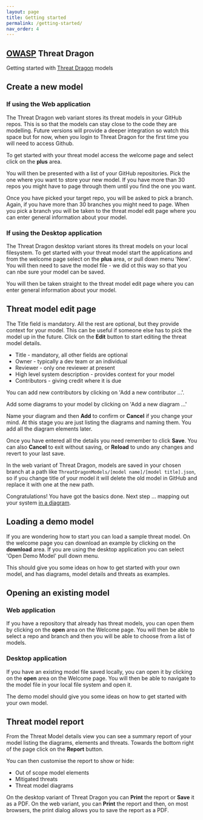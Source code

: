 ```yaml
---
layout: page
title: Getting started
permalink: /getting-started/
nav_order: 4
---
```


## [OWASP](https://www.owasp.org) Threat Dragon
Getting started with [Threat Dragon](http://owasp.org/www-project-threat-dragon) models

## Create a new model

### If using the Web application
The Threat Dragon web variant stores its threat models in your GitHub repos.
This is so that the models can stay close to the code they are modelling.
Future versions will provide a deeper integration so watch this space but for now,
when you login to Threat Dragon for the first time you will need to access Github.

To get started with your threat model access the welcome page and select
click on the **plus** area.

You will then be presented with a list of your GitHub repositories.
Pick the one where you want to store your new model.
If you have more than 30 repos you might have to page through them until you find the one you want.

Once you have picked your target repo, you will be asked to pick a branch.
Again, if you have more than 30 branches you might need to page.
When you pick a branch you will be taken to the threat model edit page
where you can enter general information about your model.

### If using the Desktop application
The Threat Dragon desktop variant stores its threat models on your local filesystem.
To get started with your threat model start  the applications and from the welcome page
select on the **plus** area, or pull down menu 'New'. You will then need to save
the model file - we did ot this way so that you can nbe sure your model can be saved.

You will then be taken straight to the threat model edit page where you
can enter general information about your model.

## Threat model edit page
The Title field is mandatory. All the rest are optional, but they provide context for your model.
This can be useful if someone else has to pick the model up in the future.
Click on the **Edit** button to start editing the threat model details.

* Title - mandatory, all other fields are optional
* Owner - typically a dev team or an individual
* Reviewer - only one reviewer at present
* High level system description - provides context for your model
* Contributors - giving credit where it is due

You can add new contributors by clicking on 'Add a new contributor ...'.

Add some diagrams to your model by clicking on 'Add a new diagram ...'

Name your diagram and then **Add** to confirm or **Cancel** if you change your mind.
At this stage you are just listing the diagrams and naming them.
You add all the diagram elements later.

Once you have entered all the details you need remember to click **Save**.
You can also **Cancel** to exit without saving,
or **Reload** to undo any changes and revert to your last save.

In the web variant of Threat Dragon, models are saved in your chosen branch at a path like
`ThreatDragonModels/[model name]/[model title].json`, 
so if you change title of your model it will delete the old model in GitHub
and replace it with one at the new path.

Congratulations! You have got the basics done. Next step ...
mapping out your system [in a diagram](/threat-model-diagrams).

## Loading a demo model
If you are wondering how to start you can load a sample threat model.
On the welcome page you can download an example by clicking on the **download** area.
If you are using the desktop application you can select 'Open Demo Model' pull down menu.

This should give you some ideas on how to get started with your own model, and has
diagrams, model details and threats as examples.

## Opening an existing model

### Web application
If you have a repository that already has threat models, you can open them by
clicking on the **open** area on the Welcome page.
You will then be able to select a repo and branch and then you will be able to choose from a list of models.

### Desktop application
If you have an existing model file saved locally, you can open it by clicking on
the **open** area on the Welcome page.
You will then be able to navigate to the model file in your local file system and open it.

The demo model should give you some ideas on how to get started with your own model.

## Threat model report
From the Threat Model details view you can see a summary report of your model listing the diagrams,
elements and threats. Towards the bottom right of the page click on the **Report** button.

You can then customise the report to show or hide:
* Out of scope model elements
* Mitigated threats
* Threat model diagrams

On the desktop variant of Threat Dragon you can **Print** the report or **Save** it as a PDF.
On the web variant, you can **Print** the report and then, on most browsers,
the print dialog allows you to save the report as a PDF.
